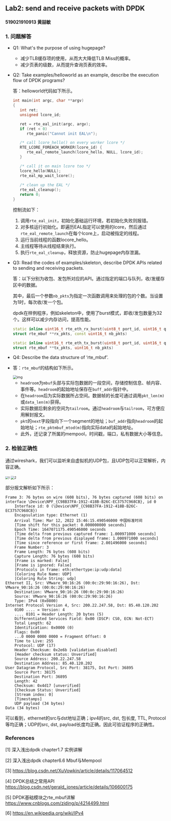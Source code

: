 ## Lab2: send and receive packets with DPDK

#### 519021910913 黄喆敏

### 1. 问题解答

- Q1: What's the purpose of using hugepage?
  - 减少TLB缓存项的使用，从而大大降低TLB Miss的概率。
  - 减少页表的级数，从而提升查询页表的效率。



- Q2: Take examples/helloworld as an example, describe the execution flow of DPDK programs?

  答：helloworld代码如下所示。

  ```c
  int main(int argc, char **argv)
  {
     int ret;
     unsigned lcore_id;
  
     ret = rte_eal_init(argc, argv);
     if (ret < 0)
        rte_panic("Cannot init EAL\n");
  
     /* call lcore_hello() on every worker lcore */
     RTE_LCORE_FOREACH_WORKER(lcore_id) {
        rte_eal_remote_launch(lcore_hello, NULL, lcore_id);
     }
  
     /* call it on main lcore too */
     lcore_hello(NULL);
     rte_eal_mp_wait_lcore();
      
     /* clean up the EAL */
     rte_eal_cleanup();
     return 0;
  }
  ```

  控制流如下：

  1. 调用`rte_eal_init`，初始化基础运行环境，若初始化失败则报错。
  2. 对多核运行初始化。即遍历EAL指定可以使用的lcore，然后通过`rte_eal_remote_launch`在每个lcore上，启动被指定的线程。
  3. 运行当前线程的函数locore_hello。
  4. 主线程等待从线程结束执行。
  5. 执行`rte_eal_cleanup`，释放资源，防止hugepage内存泄漏。

  

- Q3: Read the codes of examples/skeleton, describe DPDK APIs related to sending and receiving packets.

  答：以下分别为收包、发包所对应的API。通过指定的端口与队列，收/发缓存区中的数据。

  ​	   其中，最后一个参数`nb_pkts`为指定一次函数调用来处理的包的个数。当设置为1时，每次收/发一个包。

  ​		dpdk在样例程序，例如skeleton中，使用了burst模式，即收/发包数量为32个。这样可以减少内存访问，提高性能。

  ```c++
  static inline uint16_t rte_eth_rx_burst(uint8_t port_id, uint16_t queue_id,
  struct rte_mbuf **rx_pkts, const uint16_t nb_pkts)
  ```

  ```c++
  static inline uint16_t rte_eth_tx_burst(uint8_t port_id, uint16_t queue_id,
  struct rte_mbuf **tx_pkts, uint16_t nb_pkts)
  ```

  

- Q4: Describe the data structure of ‘rte_mbuf’.

- 答：`rte_mbuf`的结构如下所示。

  <img src="https://img-blog.csdnimg.cn/20190313091134349.png?x-oss-process=image/watermark,type_ZmFuZ3poZW5naGVpdGk,shadow_10,text_aHR0cHM6Ly9ibG9nLmNzZG4ubmV0L3lhb2NodWg=,size_16,color_FFFFFF,t_70" alt="img" style="zoom:75%;" />
  
  - `headroom`为`mbuf`头部与实际包数据的一段空间，存储控制信息、帧内容、事件等。`headroom`的起始地址保存在`buff_addr`指针中。
  - 在`headroom`后为实际数据所占空间。数据帧的长度可通过调用`pkt_len(m)`或`data_len(m)`获得。
  - 实际数据后剩余的空间为`tailroom`。通过`headroom`与`tailroom`，可方便应用解封报文。
  - `pkt`的`next`字段指向下一个segment的地址；`buf_addr`指向`headroom`的起始地址；`rte_pktmbuf_mtod(m)`指向实际data的起始地址。
  - 此外，还记录了所属的mempool，时间戳，端口，私有数据大小等信息。

### 2. 检验正确性

通过wireshark，我们可以监听来自虚拟机的UDP包，且UDP包可以正常解析，内容正确。

<img src="C:\Users\huang\Desktop\lab2_519021910913\assets\1.png" alt="1" style="zoom:61%;" />

<img src="C:\Users\huang\Desktop\lab2_519021910913\assets\2.png" alt="2" style="zoom:70%;" />

部分报文解析如下所示：

```
Frame 3: 76 bytes on wire (608 bits), 76 bytes captured (608 bits) on interface \Device\NPF_{C98B37FA-1912-418B-B26C-EC3757C968CB}, id 0
    Interface id: 0 (\Device\NPF_{C98B37FA-1912-418B-B26C-EC3757C968CB})
    Encapsulation type: Ethernet (1)
    Arrival Time: Mar 12, 2022 15:46:15.490546000 中国标准时间
    [Time shift for this packet: 0.000000000 seconds]
    Epoch Time: 1647071175.490546000 seconds
    [Time delta from previous captured frame: 1.000971000 seconds]
    [Time delta from previous displayed frame: 1.000971000 seconds]
    [Time since reference or first frame: 2.001496000 seconds]
    Frame Number: 3
    Frame Length: 76 bytes (608 bits)
    Capture Length: 76 bytes (608 bits)
    [Frame is marked: False]
    [Frame is ignored: False]
    [Protocols in frame: eth:ethertype:ip:udp:data]
    [Coloring Rule Name: UDP]
    [Coloring Rule String: udp]
Ethernet II, Src: VMware_90:16:26 (00:0c:29:90:16:26), Dst: VMware_90:16:26 (00:0c:29:90:16:26)
    Destination: VMware_90:16:26 (00:0c:29:90:16:26)
    Source: VMware_90:16:26 (00:0c:29:90:16:26)
    Type: IPv4 (0x0800)
Internet Protocol Version 4, Src: 200.22.247.58, Dst: 85.40.120.202
    0100 .... = Version: 4
    .... 0101 = Header Length: 20 bytes (5)
    Differentiated Services Field: 0x00 (DSCP: CS0, ECN: Not-ECT)
    Total Length: 62
    Identification: 0x0000 (0)
    Flags: 0x00
    ...0 0000 0000 0000 = Fragment Offset: 0
    Time to Live: 255
    Protocol: UDP (17)
    Header Checksum: 0x2e6b [validation disabled]
    [Header checksum status: Unverified]
    Source Address: 200.22.247.58
    Destination Address: 85.40.120.202
User Datagram Protocol, Src Port: 38175, Dst Port: 36895
    Source Port: 38175
    Destination Port: 36895
    Length: 42
    Checksum: 0x4d17 [unverified]
    [Checksum Status: Unverified]
    [Stream index: 0]
    [Timestamps]
    UDP payload (34 bytes)
Data (34 bytes)
```

可以看到，ethernet的src与dst地址正确；ipv4的src, dst, 包长度, TTL, Protocol等均正确；UDP的src, dst, payload长度均正确。因此可验证程序的正确性。

### References

[1] 深入浅出dpdk  chapter1.7 实例讲解 

[2] 深入浅出dpdk  chapter6.6 Mbuf与Mempool

[3] https://blog.csdn.net/XuVowkin/article/details/117064512

[4] DPDK总结之常用API https://blog.csdn.net/gerald_jones/article/details/106600175

[5] DPDK基础模块之rte_mbuf详解 https://www.cnblogs.com/ziding/p/4214499.html

[6] https://en.wikipedia.org/wiki/IPv4
